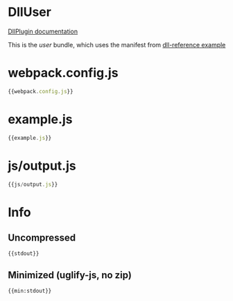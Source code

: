 # DllUser

[DllPlugin documentation](https://webpack.js.org/plugins/dll-plugin)

This is the _user_ bundle, which uses the manifest from [dll-reference example](https://github.com/gsmlg/webpack/tree/master/examples/dll)

# webpack.config.js

``` javascript
{{webpack.config.js}}
```

# example.js

``` javascript
{{example.js}}
```

# js/output.js

``` javascript
{{js/output.js}}
```

# Info

## Uncompressed

```
{{stdout}}
```

## Minimized (uglify-js, no zip)

```
{{min:stdout}}
```
